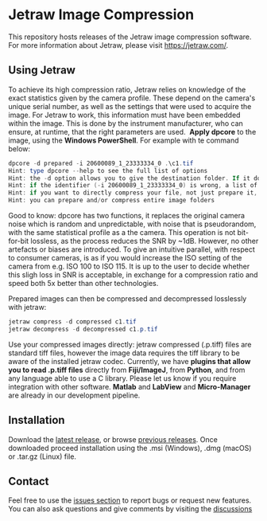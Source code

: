 # Jetraw Image Compression
This repository hosts releases of the Jetraw image compression software. For more information about Jetraw, please visit https://jetraw.com/.

## Using Jetraw
To achieve its high compression ratio, Jetraw relies on knowledge of the exact statistics given by the camera profile. These depend on the camera's unique serial number, as well as the settings that were used to acquire the image. For Jetraw to work, this information must have been embedded within the image. This is done by the instrument manufacturer, who can ensure, at runtime, that the right parameters are used.
‍
**Apply dpcore** to the image, using the **Windows PowerShell**. For example with te command below:
```powershell
dpcore -d prepared -i 20600089_1_23333334_0 .\c1.tif
Hint: type dpcore --help to see the full list of options
Hint: the -d option allows you to give the destination folder. If it does not exist, it will be created.
Hint: if the identifier (-i 20600089_1_23333334_0) is wrong, a list of available identifiers will be printed.
Hint: if you want to directly compress your file, not just prepare it, add the flag -c to the command line
Hint: you can prepare and/or compress entire image folders
```

Good to know: 
dpcore has two functions, it replaces the original camera noise which is random and unpredictable, with noise that is pseudorandom, with the same statistical profile as a the camera. This operation is not bit-for-bit lossless, as the process reduces the SNR by ~1dB. However, no other artefacts or biases are introduced. To give an intuitive parallel, with respect to consumer cameras, is as if you would increase the ISO setting of the camera from e.g. ISO 100 to ISO 115. It is up to the user to decide whether this sligh loss in SNR is acceptable, in exchange for a compression ratio and speed both 5x better than other technologies.

Prepared images can then be compressed and decompressed losslessly with jetraw:
```powershell
jetraw compress -d compressed c1.tif
jetraw decompress -d decompressed c1.p.tif
```

Use your compressed images directly: 
jetraw compressed (.p.tiff) files are standard tiff files, however the image data requires the tiff library to be aware of the installed jetraw codec. Currently, we have **plugins that allow you to read .p.tiff files** directly from **Fiji/ImageJ**, from **Python**, and from any language able to use a C library. Please let us know if you require integration with other software. **Matlab** and **LabView** and **Micro-Manager** are already in our development pipeline.

## Installation
Download the [latest release](https://github.com/Jetraw/Jetraw/releases/latest), or browse [previous releases](https://gtihub.com/Jetraw/Jetraw/releases).
Once downloaded proceed installation using the .msi (Windows), .dmg (macOS) or .tar.gz (Linux) file. 

## Contact
Feel free to use the [issues section](https://github.com/Jetraw/Jetraw/issues) to report bugs or request new features. You can also ask questions and give comments by visiting the [discussions](https://github.com/Jetraw/Jetraw/discussions)
